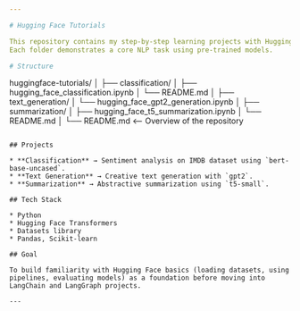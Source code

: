 ```yaml
---

# Hugging Face Tutorials 

This repository contains my step-by-step learning projects with Hugging Face Transformers.
Each folder demonstrates a core NLP task using pre-trained models.

# Structure
```
huggingface-tutorials/
│
├── classification/
│   ├── hugging_face_classification.ipynb
│   └── README.md
│
├── text_generation/
│   └── hugging_face_gpt2_generation.ipynb
│
├── summarization/
│   ├── hugging_face_t5_summarization.ipynb
│   └── README.md
│
└── README.md  <-- Overview of the repository

```

## Projects

* **Classification** → Sentiment analysis on IMDB dataset using `bert-base-uncased`.
* **Text Generation** → Creative text generation with `gpt2`.
* **Summarization** → Abstractive summarization using `t5-small`.

## Tech Stack

* Python
* Hugging Face Transformers
* Datasets library
* Pandas, Scikit-learn

## Goal

To build familiarity with Hugging Face basics (loading datasets, using pipelines, evaluating models) as a foundation before moving into LangChain and LangGraph projects.

---
```



